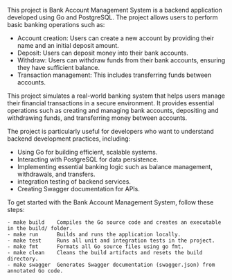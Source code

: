 

This project is Bank Account Management System is a backend application developed using Go and PostgreSQL. The project allows users to perform basic banking operations such as:

- Account creation: Users can create a new account by providing their name and an initial deposit amount.
- Deposit: Users can deposit money into their bank accounts.
- Withdraw: Users can withdraw funds from their bank accounts, ensuring they have sufficient balance.
- Transaction management: This includes transferring funds between accounts.


This project simulates a real-world banking system that helps users manage their financial transactions in a secure environment. It provides essential operations such as creating and managing bank accounts, depositing and withdrawing funds, and transferring money between accounts.

The project is particularly useful for developers who want to understand backend development practices, including:

- Using Go for building efficient, scalable systems.
- Interacting with PostgreSQL for data persistence.
- Implementing essential banking logic such as balance management, withdrawals, and transfers.
- integration testing of backend services.
- Creating Swagger documentation for APIs.



To get started with the Bank Account Management System, follow these steps:

	- make build	Compiles the Go source code and creates an executable in the build/ folder.
    - make run	    Builds and runs the application locally.
    - make test	    Runs all unit and integration tests in the project.
    - make fmt	    Formats all Go source files using go fmt.
    - make clean	Cleans the build artifacts and resets the build directory.
    - make swagger	Generates Swagger documentation (swagger.json) from annotated Go code.
